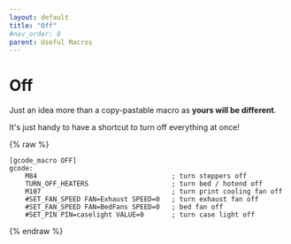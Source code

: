 ```yaml
---
layout: default
title: "Off"
#nav_order: 8
parent: Useful Macros
---
```

# Off

Just an idea more than a copy-pastable macro as **yours will be different**. 

It's just handy to have a shortcut to turn off everything at once!

{% raw %}
```
[gcode_macro OFF]
gcode:
    M84                                  ; turn steppers off
    TURN_OFF_HEATERS                     ; turn bed / hotend off
    M107                                 ; turn print cooling fan off
    #SET_FAN_SPEED FAN=Exhaust SPEED=0   ; turn exhaust fan off
    #SET_FAN_SPEED FAN=BedFans SPEED=0   ; bed fan off
    #SET_PIN PIN=caselight VALUE=0       ; turn case light off
```
{% endraw %}